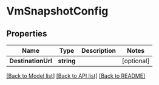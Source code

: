 # VmSnapshotConfig

## Properties

Name | Type | Description | Notes
------------ | ------------- | ------------- | -------------
**DestinationUrl** | **string** |  | [optional] 

[[Back to Model list]](../README.md#documentation-for-models) [[Back to API list]](../README.md#documentation-for-api-endpoints) [[Back to README]](../README.md)


